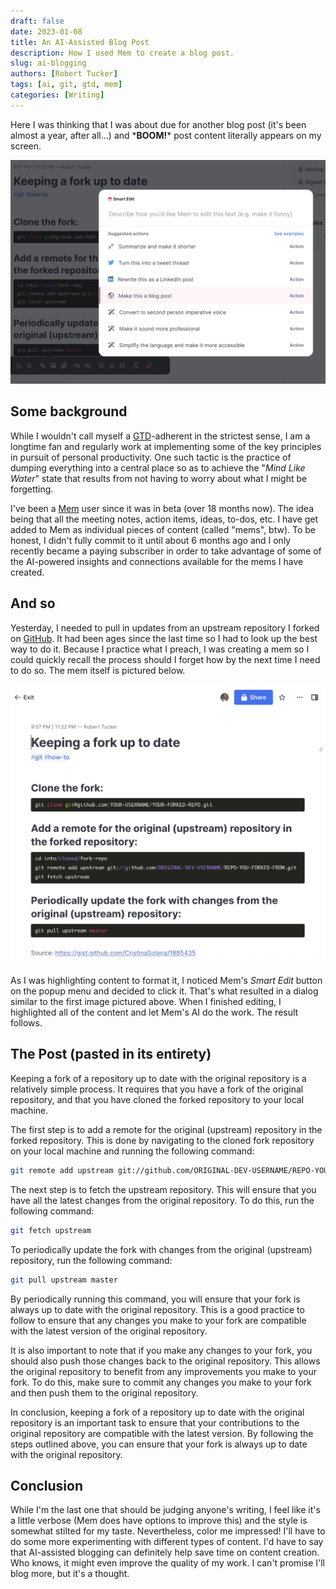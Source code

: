 ```yaml
--- 
draft: false
date: 2023-01-08
title: An AI-Assisted Blog Post
description: How I used Mem to create a blog post.
slug: ai-blogging
authors: [Robert Tucker]
tags: [ai, git, gtd, mem]
categories: [Writing]
---
```


Here I was thinking that I was about due for another blog post (it's been almost a year, after
all...) and \***BOOM!**\* post content literally appears on my screen.

![Want me to write you a blog post?](SCR-20230105-wn7.png)

## Some background

While I wouldn't call myself a [GTD](https://gettingthingsdone.com/what-is-gtd/)-adherent in the
strictest sense, I am a longtime fan and regularly work at implementing some of the key principles
in pursuit of personal productivity. One such tactic is the practice of dumping everything into a
central place so as to achieve the "*Mind Like Water*" state that results from not having to worry
about what I might be forgetting.

I've been a [Mem](https://get.mem.ai/) user since it was in beta (over 18 months now). The idea
being that all the meeting notes, action items, ideas, to-dos, etc. I have get added to Mem as
individual pieces of content (called "mems", btw). To be honest, I didn't fully commit to it until
about 6 months ago and I only recently became a paying subscriber in order to take advantage of
some of the AI-powered insights and connections available for the mems I have created.

## And so

Yesterday, I needed to pull in updates from an upstream repository I forked on
[GitHub](https://github.com). It had been ages since the last time so I had to look up the best
way to do it. Because I practice what I preach, I was creating a mem so I could quickly recall the
process should I forget how by the next time I need to do so. The mem itself is pictured below.

![The Mem I was working on](SCR-20230105-wlf.png)

As I was highlighting content to format it, I noticed Mem's *Smart Edit* button on the popup menu
and decided to click it. That's what resulted in a dialog similar to the first image pictured above.
When I finished editing, I highlighted all of the content and let Mem's AI do the work. The result
follows.

## The Post (pasted in its entirety)

Keeping a fork of a repository up to date with the original repository is a relatively simple process. It requires that you have a fork of the original repository, and that you have cloned the forked repository to your local machine.

The first step is to add a remote for the original (upstream) repository in the forked repository. This is done by navigating to the cloned fork repository on your local machine and running the following command:

``` bash
git remote add upstream git://github.com/ORIGINAL-DEV-USERNAME/REPO-YOU-FORKED-FROM.git
```

The next step is to fetch the upstream repository. This will ensure that you have all the latest changes from the original repository. To do this, run the following command:

``` bash
git fetch upstream
```

To periodically update the fork with changes from the original (upstream) repository, run the following command:

``` bash
git pull upstream master
```

By periodically running this command, you will ensure that your fork is always up to date with the original repository. This is a good practice to follow to ensure that any changes you make to your fork are compatible with the latest version of the original repository.

It is also important to note that if you make any changes to your fork, you should also push those changes back to the original repository. This allows the original repository to benefit from any improvements you make to your fork. To do this, make sure to commit any changes you make to your fork and then push them to the original repository.

In conclusion, keeping a fork of a repository up to date with the original repository is an important task to ensure that your contributions to the original repository are compatible with the latest version. By following the steps outlined above, you can ensure that your fork is always up to date with the original repository.

## Conclusion

While I'm the last one that should be judging anyone's writing, I feel like it's a little verbose
(Mem does have options to improve this) and the style is somewhat stilted for my taste. Nevertheless,
color me impressed! I'll have to do some more experimenting with different types of content. I'd have to
say that AI-assisted blogging can definitely help save time on content creation. Who knows, it might even
improve the quality of my work. I can't promise I'll blog more, but it's a thought.
